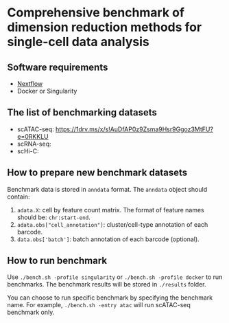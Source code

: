 # Comprehensive benchmark of dimension reduction methods for single-cell data analysis

## Software requirements

- [Nextflow](https://www.nextflow.io/)
- Docker or Singularity

## The list of benchmarking datasets

- scATAC-seq: https://1drv.ms/x/s!AuDfAP0z9Zsma9Hsr9Ggoz3MtFU?e=0RKKLU
- scRNA-seq:
- scHi-C:

## How to prepare new benchmark datasets

Benchmark data is stored in `anndata` format. The `anndata` object should contain:

1. `adata.X`: cell by feature count matrix. The format of feature names should be: `chr:start-end`.
2. `adata.obs["cell_annotation"]`: cluster/cell-type annotation of each barcode.
3. `data.obs['batch']`: batch annotation of each barcode (optional).

## How to run benchmark

Use `./bench.sh -profile singularity` or `./bench.sh -profile docker` to run benchmarks.
The benchmark results will be stored in `./results` folder.

You can choose to run specific benchmark by specifying the benchmark name.
For example, `./bench.sh -entry atac` will run scATAC-seq benchmark only.
